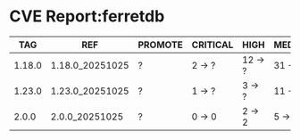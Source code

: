 # CVE Report:ferretdb
|  TAG   |       REF       | PROMOTE | CRITICAL |  HIGH   | MEDIUM  |  LOW   | UNKNOWN |
|--------|-----------------|---------|----------|---------|---------|--------|---------|
| 1.18.0 | 1.18.0_20251025 | ?       | 2 -> ?   | 12 -> ? | 31 -> ? | 5 -> ? | 0 -> ?  |
| 1.23.0 | 1.23.0_20251025 | ?       | 1 -> ?   | 3 -> ?  | 11 -> ? | 0 -> ? | 0 -> ?  |
| 2.0.0  | 2.0.0_20251025  | ?       | 0 -> 0   | 2 -> 2  | 5 -> 5  | 0 -> 0 | 0 -> 0  |
